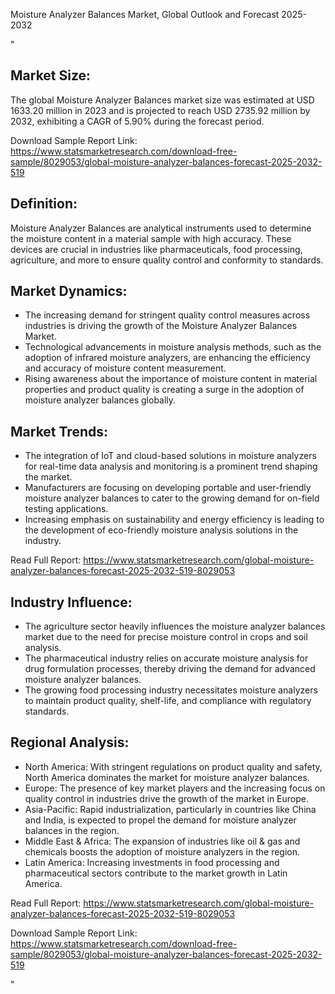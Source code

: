 Moisture Analyzer Balances Market, Global Outlook and Forecast 2025-2032

"<html>
<h2>Market Size:</h2>
<p>The global Moisture Analyzer Balances market size was estimated at USD 1633.20 million in 2023 and is projected to reach USD 2735.92 million by 2032, exhibiting a CAGR of 5.90% during the forecast period.</p>
<p>Download Sample Report Link: <a href='https://www.statsmarketresearch.com/download-free-sample/8029053/global-moisture-analyzer-balances-forecast-2025-2032-519'>https://www.statsmarketresearch.com/download-free-sample/8029053/global-moisture-analyzer-balances-forecast-2025-2032-519</a></p>

<h2>Definition:</h2>
<p>Moisture Analyzer Balances are analytical instruments used to determine the moisture content in a material sample with high accuracy. These devices are crucial in industries like pharmaceuticals, food processing, agriculture, and more to ensure quality control and conformity to standards.</p>

<h2>Market Dynamics:</h2>
<ul>
    <li>The increasing demand for stringent quality control measures across industries is driving the growth of the Moisture Analyzer Balances Market.</li>
    <li>Technological advancements in moisture analysis methods, such as the adoption of infrared moisture analyzers, are enhancing the efficiency and accuracy of moisture content measurement.</li>
    <li>Rising awareness about the importance of moisture content in material properties and product quality is creating a surge in the adoption of moisture analyzer balances globally.</li>
</ul>

<h2>Market Trends:</h2>
<ul>
    <li>The integration of IoT and cloud-based solutions in moisture analyzers for real-time data analysis and monitoring is a prominent trend shaping the market.</li>
    <li>Manufacturers are focusing on developing portable and user-friendly moisture analyzer balances to cater to the growing demand for on-field testing applications.</li>
    <li>Increasing emphasis on sustainability and energy efficiency is leading to the development of eco-friendly moisture analysis solutions in the industry.</li>
</ul>
<p>Read Full Report: <a href='https://www.statsmarketresearch.com/global-moisture-analyzer-balances-forecast-2025-2032-519-8029053'>https://www.statsmarketresearch.com/global-moisture-analyzer-balances-forecast-2025-2032-519-8029053</a></p>

<h2>Industry Influence:</h2>
<ul>
    <li>The agriculture sector heavily influences the moisture analyzer balances market due to the need for precise moisture control in crops and soil analysis.</li>
    <li>The pharmaceutical industry relies on accurate moisture analysis for drug formulation processes, thereby driving the demand for advanced moisture analyzer balances.</li>
    <li>The growing food processing industry necessitates moisture analyzers to maintain product quality, shelf-life, and compliance with regulatory standards.</li>
</ul>

<h2>Regional Analysis:</h2>
<ul>
    <li>North America: With stringent regulations on product quality and safety, North America dominates the market for moisture analyzer balances.</li>
    <li>Europe: The presence of key market players and the increasing focus on quality control in industries drive the growth of the market in Europe.</li>
    <li>Asia-Pacific: Rapid industrialization, particularly in countries like China and India, is expected to propel the demand for moisture analyzer balances in the region.</li>
    <li>Middle East & Africa: The expansion of industries like oil & gas and chemicals boosts the adoption of moisture analyzers in the region.</li>
    <li>Latin America: Increasing investments in food processing and pharmaceutical sectors contribute to the market growth in Latin America.</li>
</ul>
<p>Read Full Report: <a href='https://www.statsmarketresearch.com/global-moisture-analyzer-balances-forecast-2025-2032-519-8029053'>https://www.statsmarketresearch.com/global-moisture-analyzer-balances-forecast-2025-2032-519-8029053</a></p>
<p>Download Sample Report Link: <a href='https://www.statsmarketresearch.com/download-free-sample/8029053/global-moisture-analyzer-balances-forecast-2025-2032-519'>https://www.statsmarketresearch.com/download-free-sample/8029053/global-moisture-analyzer-balances-forecast-2025-2032-519</a></p>
</html>"

